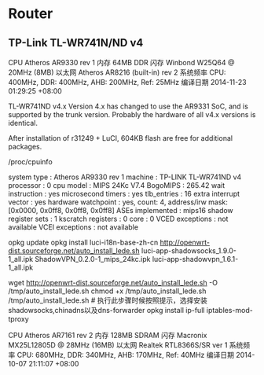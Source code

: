# Router

## TP-Link TL-WR741N/ND v4

CPU Atheros AR9330 rev 1
内存 64MB DDR
闪存 Winbond W25Q64 @ 20MHz (8MB)
以太网 Atheros AR8216 (built-in) rev 2
系统频率 CPU: 400MHz, DDR: 400MHz, AHB: 200MHz, Ref: 25MHz
编译日期 2014-11-23 01:29:25 +08:00

TL-WR741ND v4.x
Version 4.x has changed to use the AR9331 SoC, and is supported by the trunk version.
Probably the hardware of all v4.x versions is identical.

After installation of r31249 + LuCI, 604KB flash are free for additional packages.

/proc/cpuinfo

  system type             : Atheros AR9330 rev 1
  machine                 : TP-LINK TL-WR741ND v4
  processor               : 0
  cpu model               : MIPS 24Kc V7.4
  BogoMIPS                : 265.42
  wait instruction        : yes
  microsecond timers      : yes
  tlb_entries             : 16
  extra interrupt vector  : yes
  hardware watchpoint     : yes, count: 4, address/irw mask: [0x0000, 0x0ff8, 0x0ff8, 0x0ff8]
  ASEs implemented        : mips16
  shadow register sets    : 1
  kscratch registers      : 0
  core                    : 0
  VCED exceptions         : not available
  VCEI exceptions         : not available



opkg update
opkg install luci-i18n-base-zh-cn
http://openwrt-dist.sourceforge.net/auto_install_lede.sh
luci-app-shadowsocks_1.9.0-1_all.ipk
ShadowVPN_0.2.0-1_mips_24kc.ipk
luci-app-shadowvpn_1.6.1-1_all.ipk



wget http://openwrt-dist.sourceforge.net/auto_install_lede.sh -O /tmp/auto_install_lede.sh
chmod +x /tmp/auto_install_lede.sh
/tmp/auto_install_lede.sh  # 执行此步骤时候按照提示，选择安装shadowsocks,chinadns以及dns-forwarder
opkg install ip-full iptables-mod-tproxy




CPU Atheros AR7161 rev 2
内存 128MB SDRAM
闪存 Macronix MX25L12805D @ 28MHz (16MB)
以太网 Realtek RTL8366S/SR ver 1
系统频率 CPU: 680MHz, DDR: 340MHz, AHB: 170MHz, Ref: 40MHz
编译日期 2014-10-07 21:11:07 +08:00